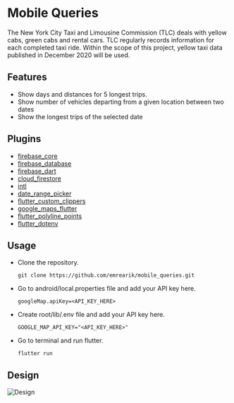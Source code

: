 # Mobile Queries

The New York City Taxi and Limousine Commission (TLC) deals with yellow cabs, green cabs and rental cars. TLC regularly records information for each completed taxi ride. Within the scope of this project, yellow taxi data published in December 2020 will be used.

## Features

- Show days and distances for 5 longest trips.
- Show number of vehicles departing from a given location between two dates
- Show the longest trips of the selected date

## Plugins

- [firebase_core](https://pub.dev/packages/firebase_core)
- [firebase_database](https://pub.dev/packages/firebase_database)
- [firebase_dart](https://pub.dev/packages/firebase_dart)
- [cloud_firestore](https://pub.dev/packages/cloud_firestore)
- [intl](https://pub.dev/packages/intl)
- [date_range_picker](https://pub.dev/packages/date_range_picker)
- [flutter_custom_clippers](https://pub.dev/packages/flutter_custom_clippers)
- [google_maps_flutter](https://pub.dev/packages/google_maps_flutter)
- [flutter_polyline_points](https://pub.dev/packages/flutter_polyline_points)
- [flutter_dotenv](https://pub.dev/packages/flutter_dotenv)

## Usage
 - Clone the repository.
   ```
   git clone https://github.com/emrearik/mobile_queries.git
   ```

 - Go to android/local.properties file and add your API key here.
   ```
   googleMap.apiKey=<API_KEY_HERE>
   ```
   
 - Create root/lib/.env file and add your API key here.
   ```
   GOOGLE_MAP_API_KEY="<API_KEY_HERE>"
   ```
   
 - Go to terminal and run flutter.
   ```
   flutter run
   ```
   


## Design
![Design](https://i.imgur.com/WWo5uFE.jpeg "Design")
